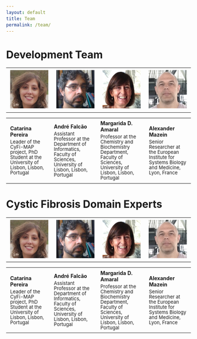 ```yaml
---
layout: default
title: Team
permalink: /team/
---
```


# Development Team

<table>
    <tr>
      <td style="width: 200px;"><p style="margin:4px;"><img src="/images/team/CatarinaPereira.jpg" width="160"/></p></td>
      <td style="width: 200px;"><p style="margin:4px;"><img src="/images/team/AndreFalcao.jpg" width="160"/></p></td>
      <td style="width: 200px;"><p style="margin:4px;"><img src="/images/team/MargaridaDAmaral.jpg" width="160"/></p></td>
      <td style="width: 200px;"><p style="margin:4px;"><img src="/images/team/AlexanderMazein.jpg" width="160"/></p></td>
    </tr>
</table>
<table>
    <tr>
      <td style="width: 200px;"><p style="margin:4px;"><strong>Catarina Pereira</strong></p><p style="margin:4px; line-height:100%;"><font size="2">Leader of the CyFi-MAP project, PhD Student at the University of Lisbon, Lisbon, Portugal</font></p></td>
      <td style="width: 200px;"><p style="margin:4px;"><strong>André Falcão</strong></p><p style="margin:4px; line-height:100%;"><font size="2">Assistant Professor at the Department of Informatics, Faculty of Sciences, University of Lisbon, Lisbon, Portugal</font></p></td>
      <td style="width: 200px;"><p style="margin:4px;"><strong>Margarida D. Amaral</strong></p><p style="margin:4px; line-height:100%;"><font size="2">Professor at the Chemistry and Biochemistry Department, Faculty of Sciences, University of Lisbon, Lisbon, Portugal</font></p></td>
      <td style="width: 200px;"><p style="margin:4px;"><strong>Alexander Mazein</strong></p><p style="margin:4px; line-height:100%;"><font size="2">Senior Researcher at the European Institute for Systems Biology and Medicine, Lyon, France</font></p></td>
    </tr>
</table>

# Cystic Fibrosis Domain Experts

<table>
    <tr>
      <td style="width: 200px;"><p style="margin:4px;"><img src="/images/team/CatarinaPereira.jpg" width="160"/></p></td>
      <td style="width: 200px;"><p style="margin:4px;"><img src="/images/team/AndreFalcao.jpg" width="160"/></p></td>
      <td style="width: 200px;"><p style="margin:4px;"><img src="/images/team/MargaridaDAmaral.jpg" width="160"/></p></td>
      <td style="width: 200px;"><p style="margin:4px;"><img src="/images/team/AlexanderMazein.jpg" width="160"/></p></td>
    </tr>
</table>
<table>
    <tr>
      <td style="width: 200px;"><p style="margin:4px;"><strong>Catarina Pereira</strong></p><p style="margin:4px; line-height:100%;"><font size="2">Leader of the CyFi-MAP project, PhD Student at the University of Lisbon, Lisbon, Portugal</font></p></td>
      <td style="width: 200px;"><p style="margin:4px;"><strong>André Falcão</strong></p><p style="margin:4px; line-height:100%;"><font size="2">Assistant Professor at the Department of Informatics, Faculty of Sciences, University of Lisbon, Lisbon, Portugal</font></p></td>
      <td style="width: 200px;"><p style="margin:4px;"><strong>Margarida D. Amaral</strong></p><p style="margin:4px; line-height:100%;"><font size="2">Professor at the Chemistry and Biochemistry Department, Faculty of Sciences, University of Lisbon, Lisbon, Portugal</font></p></td>
      <td style="width: 200px;"><p style="margin:4px;"><strong>Alexander Mazein</strong></p><p style="margin:4px; line-height:100%;"><font size="2">Senior Researcher at the European Institute for Systems Biology and Medicine, Lyon, France</font></p></td>
    </tr>
</table>

